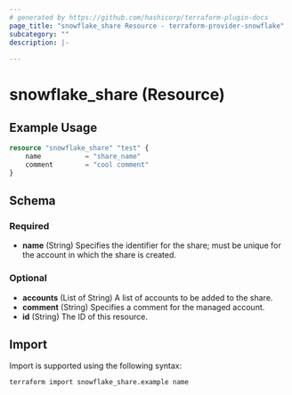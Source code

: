```yaml
---
# generated by https://github.com/hashicorp/terraform-plugin-docs
page_title: "snowflake_share Resource - terraform-provider-snowflake"
subcategory: ""
description: |-
  
---
```


# snowflake_share (Resource)



## Example Usage

```terraform
resource "snowflake_share" "test" {
	name           = "share_name"
	comment        = "cool comment"
}
```

<!-- schema generated by tfplugindocs -->
## Schema

### Required

- **name** (String) Specifies the identifier for the share; must be unique for the account in which the share is created.

### Optional

- **accounts** (List of String) A list of accounts to be added to the share.
- **comment** (String) Specifies a comment for the managed account.
- **id** (String) The ID of this resource.

## Import

Import is supported using the following syntax:

```shell
terraform import snowflake_share.example name
```
